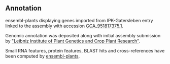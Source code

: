 **Annotation**
----------

ensembl-plants displaying genes imported from IPK-Gatersleben entry linked to the assembly with accession [GCA\_951817375.1](http://www.ebi.ac.uk/ena/data/view/GCA_951817375.1).

Genomic annotation was deposited along with initial assembly submission by ["Leibniz Institute of Plant Genetics and Crop Plant Research"](https://www.ipk-gatersleben.de/en/).

Small RNA features, protein features, BLAST hits and cross-references have been
computed by [ensembl-plants](https://plants.ensembl.org/info/genome/annotation/index.html).
